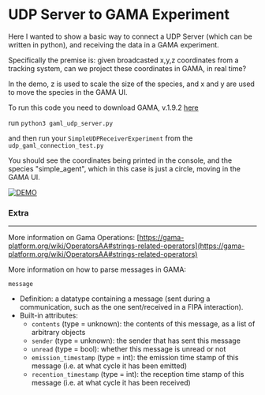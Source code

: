 # UDP Server to GAMA Experiment

Here I wanted to show a basic way to connect a UDP Server (which can be written in python), and receiving the data in a GAMA experiment. 


Specifically the premise is: given broadcasted x,y,z coordinates from a tracking system, can we project these coordinates in GAMA, in real time?

In the demo, z is used to scale the size of the species, and x and y are used to move the species in the GAMA UI.

To run this code you need to download GAMA, v.1.9.2 [here](https://gama-platform.org/download.html) 


run `python3 gaml_udp_server.py`

and then run your `SimpleUDPReceiverExperiment` from the `udp_gaml_connection_test.py`

You should see the coordinates being printed in the console, and the species "simple_agent", which in this case is just a circle, moving in the GAMA UI.


[![DEMO](https://img.youtube.com/vi/hB7lwn8-2sc/0.jpg)](https://www.youtube.com/watch?v=hB7lwn8-2sc)


### Extra

---

More information on Gama Operations: [https://gama-platform.org/wiki/OperatorsAA#strings-related-operators](https://gama-platform.org/wiki/OperatorsAA#strings-related-operators)

More information on how to parse messages in GAMA:

`message`

- Definition: a datatype containing a message (sent during a communication, such as the one sent/received in a FIPA interaction).
- Built-in attributes:
    - `contents` (type = unknown): the contents of this message, as a list of arbitrary objects
    - `sender` (type = unknown): the sender that has sent this message
    - `unread` (type = bool): whether this message is unread or not
    - `emission_timestamp` (type = int): the emission time stamp of this message (i.e. at what cycle it has been emitted)
    - `recention_timestamp` (type = int): the reception time stamp of this message (i.e. at what cycle it has been received)


